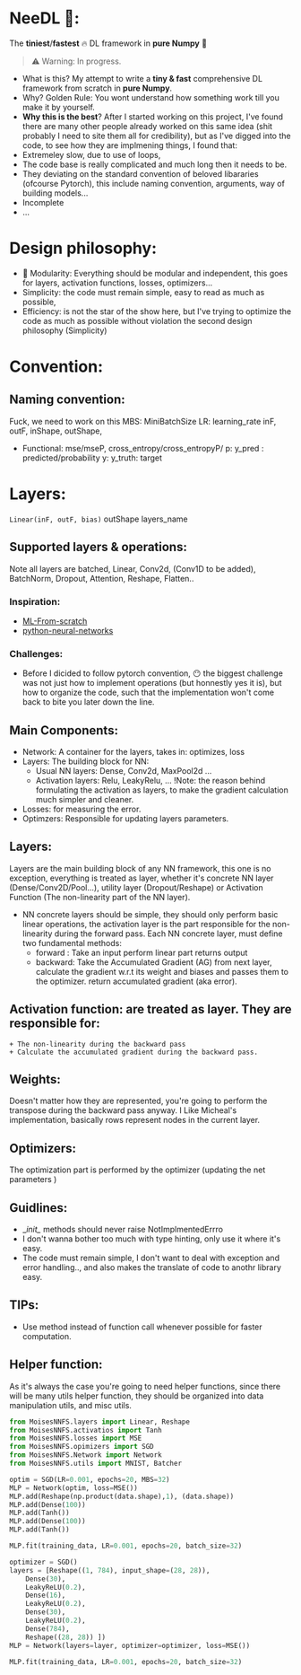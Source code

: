 # NeeDL 💞: 
The **tiniest**/**fastest** 🔥 DL framework in **pure Numpy** 💨

>⚠️ Warning: In progress.

+ What is this? My attempt to write a **tiny & fast** comprehensive DL framework from scratch in **pure Numpy**.
+ Why? Golden Rule: You wont understand how something work till you make it by yourself.
+ **Why this is the best**? After I started working on this project, I've found there are many other people already worked on this same idea (shit probably I need to site them all for credibility), but as I've digged into the code, to see how they are implmening things, I found that:
+ Extremeley slow, due to use of loops,
+ The code base is really complicated and much long then it needs to be.
+ They deviating on the standard convention of beloved libararies (ofcourse Pytorch), this include naming convention, arguments,  way of building models...
+ Incomplete
+ ...

# Design philosophy:
+ 🥇 Modularity: Everything should be modular and independent, this goes for layers, activation functions, losses, optimizers...
+ Simplicity: the code must remain simple, easy to read as much as possible, 
+ Efficiency: is not the star of the show here, but I've trying to optimize the code as much as possible without violation the second design philosophy (Simplicity)

# Convention:

## Naming convention:
Fuck, we need to work on this
MBS: MiniBatchSize
LR: learning_rate
inF, outF, inShape, outShape,
+ Functional: mse/mseP, cross_entropy/cross_entropyP/
    p: y_pred : predicted/probability
    y: y_truth: target 


# Layers:
`Linear(inF, outF, bias)`
outShape
layers_name


## Supported layers & operations:
Note all layers are batched,
Linear, Conv2d, (Conv1D to be added), BatchNorm, Dropout, Attention, Reshape, Flatten..


### Inspiration:
+ [ML-From-scratch](github.com/eriklindernoren/ML-From-Scratch)
+ [python-neural-networks ](github.com/OmarAflak/python-neural-networks)

### Challenges:
+ Before I dicided to follow pytorch convention, 😶 the biggest challenge was not just how to implement operations (but honnestly yes it is), but how to organize the code, such that the implementation won't come back to bite you later down the line.

## Main Components:
+ Network: A container for the layers, takes in: optimizes, loss
+ Layers: The building block for NN:
    * Usual NN layers: Dense, Conv2d, MaxPool2d ... 
    * Activation layers: Relu, LeakyRelu, ...
    !Note: the reason behind formulating the activation as layers, to make the gradient calculation much simpler and cleaner.
+ Losses: for measuring the error.
+ Optimzers: Responsible for updating layers parameters.

## Layers:
Layers are the main building block of any NN framework, this one is no exception, everything is treated as layer, whether it's concrete NN layer (Dense/Conv2D/Pool...), utility layer (Dropout/Reshape) or Activation Function (The non-linearity part of the NN layer). 

+ NN concrete layers should be simple, they should only perform basic linear operations, the activation layer is the part responsible for the non-linearity during the forward pass. 
Each NN concrete layer, must define two fundamental methods:
    + forward : Take an input perform linear part returns output
    + backward: Take the Accumulated Gradient (AG) from next layer, calculate the gradient w.r.t its weight and biases and passes them to the optimizer.
    return accumulated gradient (aka error). 

## Activation function: are treated as layer. They are responsible for:
    + The non-linearity during the backward pass
    + Calculate the accumulated gradient during the backward pass.

## Weights:
Doesn't matter how they are represented, you're going to perform the transpose during the backward pass anyway. I Like Micheal's implementation, basically rows represent nodes in the current layer.

## Optimizers:
The optimization part is performed by the optimizer (updating the net parameters )



## Guidlines:
+ \__init\__ methods should never raise NotImplmentedErrro 
+ I don't wanna bother too much with type hinting, only use it where it's easy. 
+ The code must remain simple, I don't want to deal with exception and error handling.., and also makes the translate of code to anothr library easy.

## TIPs:
+ Use method instead of function call whenever possible for faster computation.

## Helper function:
As it's always the case you're going to need helper functions, since there will be many utils helper function, they should be organized into data manipulation utils, and misc utils.


```python
from MoisesNNFS.layers import Linear, Reshape
from MoisesNNFS.activatios import Tanh
from MoisesNNFS.losses import MSE
from MoisesNNFS.opimizers import SGD
from MoisesNNFS.Network import Network
from MoisesNNFS.utils import MNIST, Batcher

optim = SGD(LR=0.001, epochs=20, MBS=32)
MLP = Network(optim, loss=MSE())
MLP.add(Reshape(np.product(data.shape),1), (data.shape))
MLP.add(Dense(100))
MLP.add(Tanh())
MLP.add(Dense(100))
MLP.add(Tanh())

MLP.fit(training_data, LR=0.001, epochs=20, batch_size=32)

```

```python
optimizer = SGD() 
layers = [Reshape((1, 784), input_shape=(28, 28)),
    Dense(30),
    LeakyReLU(0.2),
    Dense(16),
    LeakyReLU(0.2),
    Dense(30),
    LeakyReLU(0.2),
    Dense(784),
    Reshape((28, 28)) ])
MLP = Network(layers=layer, optimizer=optimizer, loss=MSE())

MLP.fit(training_data, LR=0.001, epochs=20, batch_size=32)
```
